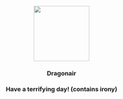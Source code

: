 <p align="center">
    <img src="https://raw.githubusercontent.com/PokeAPI/sprites/master/sprites/pokemon/148.png" width="150" height="150">
</p>
<h3 align="center"> <b>Dragonair</b></h3>
<h3 align="center">Have a terrifying day! (contains irony)</h3>
